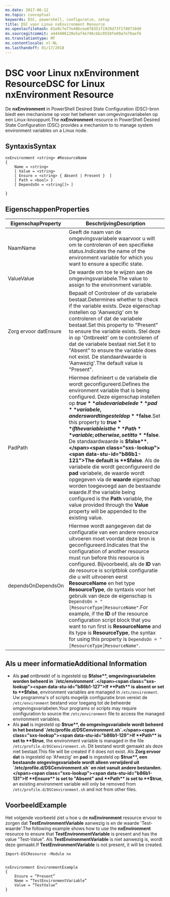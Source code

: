 ```yaml
---
ms.date: 2017-06-12
ms.topic: conceptual
keywords: DSC, powershell, configuratie, setup
title: DSC voor Linux nxEnvironment Resource
ms.openlocfilehash: 61e0c7e77e486cea878351f1929d73f1f80710d8
ms.sourcegitcommit: a444406120e5af4e746cbbc0558fe89a7e78aef6
ms.translationtype: MT
ms.contentlocale: nl-NL
ms.lasthandoff: 01/17/2018
---
```

# <a name="dsc-for-linux-nxenvironment-resource"></a><span data-ttu-id="b86b1-103">DSC voor Linux nxEnvironment Resource</span><span class="sxs-lookup"><span data-stu-id="b86b1-103">DSC for Linux nxEnvironment Resource</span></span>

<span data-ttu-id="b86b1-104">De **nxEnvironment** in PowerShell Desired State Configuration (DSC)-bron biedt een mechanisme op voor het beheren van omgevingsvariabelen op een Linux-knooppunt.</span><span class="sxs-lookup"><span data-stu-id="b86b1-104">The **nxEnvironment** resource in PowerShell Desired State Configuration (DSC) provides a mechanism to to manage system environment variables on a Linux node.</span></span>

## <a name="syntax"></a><span data-ttu-id="b86b1-105">Syntaxis</span><span class="sxs-lookup"><span data-stu-id="b86b1-105">Syntax</span></span>

```
nxEnvironment <string> #ResourceName
{
    Name = <string>
    [ Value = <string>
    [ Ensure = <string> { Absent | Present }  ]
    [ Path = <bool> }
    [ DependsOn = <string[]> ]

}
```

## <a name="properties"></a><span data-ttu-id="b86b1-106">Eigenschappen</span><span class="sxs-lookup"><span data-stu-id="b86b1-106">Properties</span></span>

|  <span data-ttu-id="b86b1-107">Eigenschap</span><span class="sxs-lookup"><span data-stu-id="b86b1-107">Property</span></span> |  <span data-ttu-id="b86b1-108">Beschrijving</span><span class="sxs-lookup"><span data-stu-id="b86b1-108">Description</span></span> | 
|---|---|
| <span data-ttu-id="b86b1-109">Naam</span><span class="sxs-lookup"><span data-stu-id="b86b1-109">Name</span></span>| <span data-ttu-id="b86b1-110">Geeft de naam van de omgevingsvariabele waarvoor u wilt om te controleren of een specifieke status.</span><span class="sxs-lookup"><span data-stu-id="b86b1-110">Indicates the name of the environment variable for which you want to ensure a specific state.</span></span>| 
| <span data-ttu-id="b86b1-111">Value</span><span class="sxs-lookup"><span data-stu-id="b86b1-111">Value</span></span>| <span data-ttu-id="b86b1-112">De waarde om toe te wijzen aan de omgevingsvariabele.</span><span class="sxs-lookup"><span data-stu-id="b86b1-112">The value to assign to the environment variable.</span></span>| 
| <span data-ttu-id="b86b1-113">Zorg ervoor dat</span><span class="sxs-lookup"><span data-stu-id="b86b1-113">Ensure</span></span>| <span data-ttu-id="b86b1-114">Bepaalt of Controleer of de variabele bestaat.</span><span class="sxs-lookup"><span data-stu-id="b86b1-114">Determines whether to check if the variable exists.</span></span> <span data-ttu-id="b86b1-115">Deze eigenschap instellen op 'Aanwezig' om te controleren of dat de variabele bestaat.</span><span class="sxs-lookup"><span data-stu-id="b86b1-115">Set this property to "Present" to ensure the variable exists.</span></span> <span data-ttu-id="b86b1-116">Stel deze in op 'Ontbreekt' om te controleren of dat de variabele bestaat niet.</span><span class="sxs-lookup"><span data-stu-id="b86b1-116">Set it to "Absent" to ensure the variable does not exist.</span></span> <span data-ttu-id="b86b1-117">De standaardwaarde is 'Aanwezig'.</span><span class="sxs-lookup"><span data-stu-id="b86b1-117">The default value is "Present".</span></span>| 
| <span data-ttu-id="b86b1-118">Pad</span><span class="sxs-lookup"><span data-stu-id="b86b1-118">Path</span></span>| <span data-ttu-id="b86b1-119">Hiermee definieert u de variabele die wordt geconfigureerd.</span><span class="sxs-lookup"><span data-stu-id="b86b1-119">Defines the environment variable that is being configured.</span></span> <span data-ttu-id="b86b1-120">Deze eigenschap instellen op **$true** als de variabele de **pad** variabele, anders wordt ingesteld op **$false**.</span><span class="sxs-lookup"><span data-stu-id="b86b1-120">Set this property to **$true** if the variable is the **Path** variable; otherwise, set it to **$false**.</span></span> <span data-ttu-id="b86b1-121">De standaardwaarde is **$false**.</span><span class="sxs-lookup"><span data-stu-id="b86b1-121">The default is **$false**.</span></span> <span data-ttu-id="b86b1-122">Als de variabele die wordt geconfigureerd de **pad** variabele, de waarde wordt opgegeven via de **waarde** eigenschap worden toegevoegd aan de bestaande waarde.</span><span class="sxs-lookup"><span data-stu-id="b86b1-122">If the variable being configured is the **Path** variable, the value provided through the **Value** property will be appended to the existing value.</span></span>| 
| <span data-ttu-id="b86b1-123">dependsOn</span><span class="sxs-lookup"><span data-stu-id="b86b1-123">DependsOn</span></span> | <span data-ttu-id="b86b1-124">Hiermee wordt aangegeven dat de configuratie van een andere resource uitvoeren moet voordat deze bron is geconfigureerd.</span><span class="sxs-lookup"><span data-stu-id="b86b1-124">Indicates that the configuration of another resource must run before this resource is configured.</span></span> <span data-ttu-id="b86b1-125">Bijvoorbeeld, als de **ID** van de resource is scriptblok configuratie die u wilt uitvoeren eerst **ResourceName** en het type **ResourceType**, de syntaxis voor het gebruik van deze de eigenschap is `DependsOn = "[ResourceType]ResourceName"`.</span><span class="sxs-lookup"><span data-stu-id="b86b1-125">For example, if the **ID** of the resource configuration script block that you want to run first is **ResourceName** and its type is **ResourceType**, the syntax for using this property is `DependsOn = "[ResourceType]ResourceName"`.</span></span>| 

## <a name="additional-information"></a><span data-ttu-id="b86b1-126">Als u meer informatie</span><span class="sxs-lookup"><span data-stu-id="b86b1-126">Additional Information</span></span>

* <span data-ttu-id="b86b1-127">Als **pad** ontbreekt of is ingesteld op **$false**, omgevingsvariabelen worden beheerd in `/etc/environment`.</span><span class="sxs-lookup"><span data-stu-id="b86b1-127">If **Path** is absent or set to **$false**, environment variables are managed in `/etc/environment`.</span></span> <span data-ttu-id="b86b1-128">Uw programma's of scripts mogelijk configuratie bron vereist de `/etc/environment` bestand voor toegang tot de beheerde omgevingsvariabelen.</span><span class="sxs-lookup"><span data-stu-id="b86b1-128">Your programs or scripts may require configuration to source the `/etc/environment` file to access the managed environment variables.</span></span>
* <span data-ttu-id="b86b1-129">Als **pad** is ingesteld op **$true**, de omgevingsvariabele wordt beheerd in het bestand `/etc/profile.d/DSCenvironment.sh`.</span><span class="sxs-lookup"><span data-stu-id="b86b1-129">If **Path** is set to **$true**, the environment variable is managed in the file `/etc/profile.d/DSCenvironment.sh`.</span></span> <span data-ttu-id="b86b1-130">Dit bestand wordt gemaakt als deze niet bestaat.</span><span class="sxs-lookup"><span data-stu-id="b86b1-130">This file will be created if it does not exist.</span></span> <span data-ttu-id="b86b1-131">Als **Zorg ervoor dat** is ingesteld op 'Afwezig' en **pad** is ingesteld op **$true**, een bestaande omgevingsvariabele wordt alleen verwijderd uit `/etc/profile.d/DSCenvironment.sh` en niet vanuit andere bestanden.</span><span class="sxs-lookup"><span data-stu-id="b86b1-131">If **Ensure** is set to "Absent" and **Path** is set to **$true**, an existing environment variable will only be removed from `/etc/profile.d/DSCenvironment.sh` and not from other files.</span></span>

## <a name="example"></a><span data-ttu-id="b86b1-132">Voorbeeld</span><span class="sxs-lookup"><span data-stu-id="b86b1-132">Example</span></span>

<span data-ttu-id="b86b1-133">Het volgende voorbeeld ziet u hoe u de **nxEnvironment** resource ervoor te zorgen dat **TestEnvironmentVariable** aanwezig is en de waarde 'Test-waarde'.</span><span class="sxs-lookup"><span data-stu-id="b86b1-133">The following example shows how to use the **nxEnvironment** resource to ensure that **TestEnvironmentVariable** is present and has the value "Test-Value".</span></span> <span data-ttu-id="b86b1-134">Als **TestEnvironmentVariable** is niet aanwezig is, wordt deze gemaakt.</span><span class="sxs-lookup"><span data-stu-id="b86b1-134">If **TestEnvironmentVariable** is not present, it will be created.</span></span>

```
Import-DSCResource -Module nx 


nxEnvironment EnvironmentExample
{
    Ensure = “Present”
    Name = “TestEnvironmentVariable”
    Value = “TestValue”
}
```


